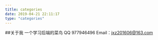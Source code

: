 ```yaml
---
title: categories
date: 2019-04-21 22:11:17
type: "categories"
---
```

##关于我
一个学习后端的菜鸟
QQ 977946496
Email：jxz201606@163.com